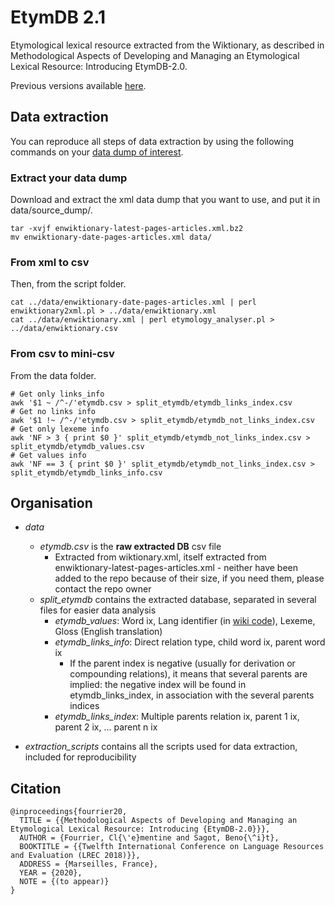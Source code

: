# EtymDB 2.1
Etymological lexical resource extracted from the Wiktionary, as described in Methodological Aspects of Developing and Managing an Etymological Lexical Resource: Introducing EtymDB-2.0.

Previous versions available [here](https://team.inria.fr/almanach/etymdb/).

## Data extraction
You can reproduce all steps of data extraction by using the following commands on your [data dump of interest](https://dumps.wikimedia.org/enwiktionary/latest/). 

### Extract your data dump
Download and extract the xml data dump that you want to use, and put it in data/source_dump/.

```
tar -xvjf enwiktionary-latest-pages-articles.xml.bz2 
mv enwiktionary-date-pages-articles.xml data/
```

### From xml to csv
Then, from the script folder.

```
cat ../data/enwiktionary-date-pages-articles.xml | perl enwiktionary2xml.pl > ../data/enwiktionary.xml
cat ../data/enwiktionary.xml | perl etymology_analyser.pl > ../data/enwiktionary.csv
```

### From csv to mini-csv
From the data folder.

```
# Get only links_info
awk '$1 ~ /^-/'etymdb.csv > split_etymdb/etymdb_links_index.csv
# Get no links info
awk '$1 !~ /^-/'etymdb.csv > split_etymdb/etymdb_not_links_index.csv
# Get only lexeme info
awk 'NF > 3 { print $0 }' split_etymdb/etymdb_not_links_index.csv > split_etymdb/etymdb_values.csv
# Get values info
awk 'NF == 3 { print $0 }' split_etymdb/etymdb_not_links_index.csv > split_etymdb/etymdb_links_info.csv
```


## Organisation
- *data* 
	- *etymdb.csv* is the **raw extracted DB** csv file 
		- Extracted from wiktionary.xml, itself extracted from enwiktionary-latest-pages-articles.xml - neither have been added to the repo because of their size, if you need them, please contact the repo owner
	- *split\_etymdb* contains the extracted database, separated in several files for easier data analysis
		- *etymdb\_values*: Word ix, Lang identifier (in [wiki code](https://en.wiktionary.org/wiki/Wiktionary:List_of_languages)), Lexeme, Gloss (English translation)   
		- *etymdb\_links\_info*: Direct relation type, child word ix, parent word ix 
			- If the parent index is negative (usually for derivation or compounding relations), it means that several parents are implied: the negative index will be found in etymdb\_links\_index, in association with the several parents indices
		- *etymdb\_links\_index*: Multiple parents relation ix, parent 1 ix, parent 2 ix, ... parent n ix

- *extraction_scripts* contains all the scripts used for data extraction, included for reproducibility

## Citation
```
@inproceedings{fourrier20,
  TITLE = {{Methodological Aspects of Developing and Managing an Etymological Lexical Resource: Introducing {EtymDB-2.0}}},
  AUTHOR = {Fourrier, Cl{\'e}mentine and Sagot, Beno{\^i}t},
  BOOKTITLE = {{Twelfth International Conference on Language Resources and Evaluation (LREC 2018)}},
  ADDRESS = {Marseilles, France},
  YEAR = {2020},
  NOTE = {(to appear)}
}
